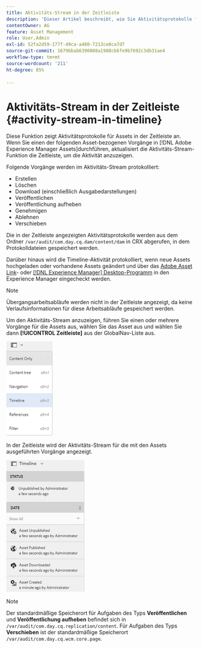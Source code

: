 ```yaml
---
title: Aktivitäts-Stream in der Zeitleiste
description: 'Dieser Artikel beschreibt, wie Sie Aktivitätsprotokolle für Assets in der Zeitleiste anzeigen können. '
contentOwner: AG
feature: Asset Management
role: User,Admin
exl-id: 52fa2d59-177f-49ca-a480-7213ce0ca7d7
source-git-commit: 1679bbab6390808a1988cb6fe9b7692c3db31ae4
workflow-type: tm+mt
source-wordcount: '211'
ht-degree: 85%

---
```


# Aktivitäts-Stream in der Zeitleiste {#activity-stream-in-timeline}

Diese Funktion zeigt Aktivitätsprotokolle für Assets in der Zeitleiste an. Wenn Sie einen der folgenden Asset-bezogenen Vorgänge in [!DNL Adobe Experience Manager Assets]durchführen, aktualisiert die Aktivitäts-Stream-Funktion die Zeitleiste, um die Aktivität anzuzeigen.

Folgende Vorgänge werden im Aktivitäts-Stream protokolliert:

* Erstellen
* Löschen
* Download (einschließlich Ausgabedarstellungen)
* Veröffentlichen
* Veröffentlichung aufheben
* Genehmigen
* Ablehnen
* Verschieben

Die in der Zeitleiste angezeigten Aktivitätsprotokolle werden aus dem Ordner `/var/audit/com.day.cq.dam/content/dam` in CRX abgerufen, in dem Protokolldateien gespeichert werden.

Darüber hinaus wird die Timeline-Aktivität protokolliert, wenn neue Assets hochgeladen oder vorhandene Assets geändert und über das [Adobe Asset Link](https://helpx.adobe.com/de/enterprise/admin-guide.html/enterprise/using/manage-assets-using-adobe-asset-link.ug.html)- oder [[!DNL Experience Manager] Desktop-Programm](https://experienceleague.adobe.com/docs/experience-manager-desktop-app/using/introduction.html?lang=de) in den Experience Manager eingecheckt werden.

>[!NOTE]
>
>Übergangsarbeitsabläufe werden nicht in der Zeitleiste angezeigt, da keine Verlaufsinformationen für diese Arbeitsabläufe gespeichert werden.

Um den Aktivitäts-Stream anzuzeigen, führen Sie einen oder mehrere Vorgänge für die Assets aus, wählen Sie das Asset aus und wählen Sie dann **[!UICONTROL Zeitleiste]** aus der GlobalNav-Liste aus.

![timeline-3](assets/timeline-3.png)

In der Zeitleiste wird der Aktivitäts-Stream für die mit den Assets ausgeführten Vorgänge angezeigt.

![activity_stream](assets/activity_stream.png)

>[!NOTE]
>
>Der standardmäßige Speicherort für Aufgaben des Typs **Veröffentlichen** und **Veröffentlichung aufheben** befindet sich in `/var/audit/com.day.cq.replication/content`. Für Aufgaben des Typs **Verschieben** ist der standardmäßige Speicherort `/var/audit/com.day.cq.wcm.core.page`.
